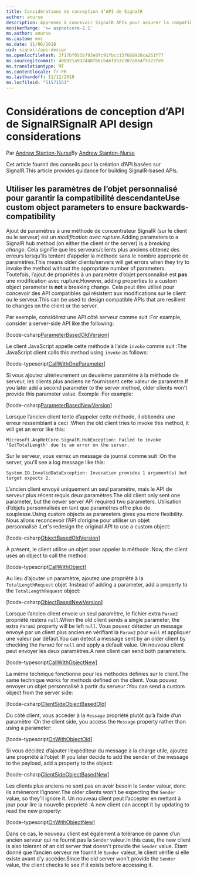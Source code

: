 ```yaml
---
title: Considérations de conception d’API de SignalR
author: anurse
description: Apprenez à concevoir SignalR APIs pour assurer la compatibilité entre les versions de votre application.
monikerRange: '>= aspnetcore-2.1'
ms.author: anurse
ms.custom: mvc
ms.date: 11/06/2018
uid: signalr/api-design
ms.openlocfilehash: 3f17bf055b793e8fc91fbcc15f668928ca261f77
ms.sourcegitcommit: 408921a932448f66cb46fd53c307a864f5323fe5
ms.translationtype: MT
ms.contentlocale: fr-FR
ms.lasthandoff: 11/12/2018
ms.locfileid: "51571551"
---
```

# <a name="signalr-api-design-considerations"></a><span data-ttu-id="e1374-103">Considérations de conception d’API de SignalR</span><span class="sxs-lookup"><span data-stu-id="e1374-103">SignalR API design considerations</span></span>

<span data-ttu-id="e1374-104">Par [Andrew Stanton-Nurse](https://twitter.com/anurse)</span><span class="sxs-lookup"><span data-stu-id="e1374-104">By [Andrew Stanton-Nurse](https://twitter.com/anurse)</span></span>

<span data-ttu-id="e1374-105">Cet article fournit des conseils pour la création d’API basées sur SignalR.</span><span class="sxs-lookup"><span data-stu-id="e1374-105">This article provides guidance for building SignalR-based APIs.</span></span>

## <a name="use-custom-object-parameters-to-ensure-backwards-compatibility"></a><span data-ttu-id="e1374-106">Utiliser les paramètres de l’objet personnalisé pour garantir la compatibilité descendante</span><span class="sxs-lookup"><span data-stu-id="e1374-106">Use custom object parameters to ensure backwards-compatibility</span></span>

<span data-ttu-id="e1374-107">Ajout de paramètres à une méthode de concentrateur SignalR (sur le client ou le serveur) est un *modification avec rupture*.</span><span class="sxs-lookup"><span data-stu-id="e1374-107">Adding parameters to a SignalR hub method (on either the client or the server) is a *breaking change*.</span></span> <span data-ttu-id="e1374-108">Cela signifie que les serveurs/clients plus anciens obtenez des erreurs lorsqu’ils tentent d’appeler la méthode sans le nombre approprié de paramètres.</span><span class="sxs-lookup"><span data-stu-id="e1374-108">This means older clients/servers will get errors when they try to invoke the method without the appropriate number of parameters.</span></span> <span data-ttu-id="e1374-109">Toutefois, l’ajout de propriétés à un paramètre d’objet personnalisé est **pas** une modification avec rupture.</span><span class="sxs-lookup"><span data-stu-id="e1374-109">However, adding properties to a custom object parameter is **not** a breaking change.</span></span> <span data-ttu-id="e1374-110">Cela peut être utilisé pour concevoir des API compatibles qui résistent aux modifications sur le client ou le serveur.</span><span class="sxs-lookup"><span data-stu-id="e1374-110">This can be used to design compatible APIs that are resilient to changes on the client or the server.</span></span>

<span data-ttu-id="e1374-111">Par exemple, considérez une API côté serveur comme suit :</span><span class="sxs-lookup"><span data-stu-id="e1374-111">For example, consider a server-side API like the following:</span></span>

[!code-csharp[ParameterBasedOldVersion](api-design/sample/Samples.cs?name=ParameterBasedOldVersion)]

<span data-ttu-id="e1374-112">Le client JavaScript appelle cette méthode à l’aide `invoke` comme suit :</span><span class="sxs-lookup"><span data-stu-id="e1374-112">The JavaScript client calls this method using `invoke` as follows:</span></span>

[!code-typescript[CallWithOneParameter](api-design/sample/Samples.ts?name=CallWithOneParameter)]

<span data-ttu-id="e1374-113">Si vous ajoutez ultérieurement un deuxième paramètre à la méthode de serveur, les clients plus anciens ne fournissent cette valeur de paramètre.</span><span class="sxs-lookup"><span data-stu-id="e1374-113">If you later add a second parameter to the server method, older clients won't provide this parameter value.</span></span> <span data-ttu-id="e1374-114">Exemple :</span><span class="sxs-lookup"><span data-stu-id="e1374-114">For example:</span></span>

[!code-csharp[ParameterBasedNewVersion](api-design/sample/Samples.cs?name=ParameterBasedNewVersion)]

<span data-ttu-id="e1374-115">Lorsque l’ancien client tente d’appeler cette méthode, il obtiendra une erreur ressemblant à ceci :</span><span class="sxs-lookup"><span data-stu-id="e1374-115">When the old client tries to invoke this method, it will get an error like this:</span></span>

```
Microsoft.AspNetCore.SignalR.HubException: Failed to invoke 'GetTotalLength' due to an error on the server.
```

<span data-ttu-id="e1374-116">Sur le serveur, vous verrez un message de journal comme suit :</span><span class="sxs-lookup"><span data-stu-id="e1374-116">On the server, you'll see a log message like this:</span></span>

```
System.IO.InvalidDataException: Invocation provides 1 argument(s) but target expects 2.
```

<span data-ttu-id="e1374-117">L’ancien client envoyé uniquement un seul paramètre, mais le API de serveur plus récent requis deux paramètres.</span><span class="sxs-lookup"><span data-stu-id="e1374-117">The old client only sent one parameter, but the newer server API required two parameters.</span></span> <span data-ttu-id="e1374-118">Utilisation d’objets personnalisés en tant que paramètres offre plus de souplesse.</span><span class="sxs-lookup"><span data-stu-id="e1374-118">Using custom objects as parameters gives you more flexibility.</span></span> <span data-ttu-id="e1374-119">Nous allons reconcevoir l’API d’origine pour utiliser un objet personnalisé :</span><span class="sxs-lookup"><span data-stu-id="e1374-119">Let's redesign the original API to use a custom object:</span></span>

[!code-csharp[ObjectBasedOldVersion](api-design/sample/Samples.cs?name=ObjectBasedOldVersion)]

<span data-ttu-id="e1374-120">À présent, le client utilise un objet pour appeler la méthode :</span><span class="sxs-lookup"><span data-stu-id="e1374-120">Now, the client uses an object to call the method:</span></span>

[!code-typescript[CallWithObject](api-design/sample/Samples.ts?name=CallWithObject)]

<span data-ttu-id="e1374-121">Au lieu d’ajouter un paramètre, ajoutez une propriété à la `TotalLengthRequest` objet :</span><span class="sxs-lookup"><span data-stu-id="e1374-121">Instead of adding a parameter, add a property to the `TotalLengthRequest` object:</span></span>

[!code-csharp[ObjectBasedNewVersion](api-design/sample/Samples.cs?name=ObjectBasedNewVersion&highlight=4,9-13)]

<span data-ttu-id="e1374-122">Lorsque l’ancien client envoie un seul paramètre, le fichier extra `Param2` propriété restera `null`.</span><span class="sxs-lookup"><span data-stu-id="e1374-122">When the old client sends a single parameter, the extra `Param2` property will be left `null`.</span></span> <span data-ttu-id="e1374-123">Vous pouvez détecter un message envoyé par un client plus ancien en vérifiant la `Param2` pour `null` et appliquer une valeur par défaut.</span><span class="sxs-lookup"><span data-stu-id="e1374-123">You can detect a message sent by an older client by checking the `Param2` for `null` and apply a default value.</span></span> <span data-ttu-id="e1374-124">Un nouveau client peut envoyer les deux paramètres.</span><span class="sxs-lookup"><span data-stu-id="e1374-124">A new client can send both parameters.</span></span>

[!code-typescript[CallWithObjectNew](api-design/sample/Samples.ts?name=CallWithObjectNew)]

<span data-ttu-id="e1374-125">La même technique fonctionne pour les méthodes définies sur le client.</span><span class="sxs-lookup"><span data-stu-id="e1374-125">The same technique works for methods defined on the client.</span></span> <span data-ttu-id="e1374-126">Vous pouvez envoyer un objet personnalisé à partir du serveur :</span><span class="sxs-lookup"><span data-stu-id="e1374-126">You can send a custom object from the server side:</span></span>

[!code-csharp[ClientSideObjectBasedOld](api-design/sample/Samples.cs?name=ClientSideObjectBasedOld)]

<span data-ttu-id="e1374-127">Du côté client, vous accéder à la `Message` propriété plutôt qu’à l’aide d’un paramètre :</span><span class="sxs-lookup"><span data-stu-id="e1374-127">On the client side, you access the `Message` property rather than using a parameter:</span></span>

[!code-typescript[OnWithObjectOld](api-design/sample/Samples.ts?name=OnWithObjectOld)]

<span data-ttu-id="e1374-128">Si vous décidez d’ajouter l’expéditeur du message à la charge utile, ajoutez une propriété à l’objet :</span><span class="sxs-lookup"><span data-stu-id="e1374-128">If you later decide to add the sender of the message to the payload, add a property to the object:</span></span>

[!code-csharp[ClientSideObjectBasedNew](api-design/sample/Samples.cs?name=ClientSideObjectBasedNew&highlight=5)]

<span data-ttu-id="e1374-129">Les clients plus anciens ne sont pas en avoir besoin le `Sender` valeur, donc ils amèneront l’ignorer.</span><span class="sxs-lookup"><span data-stu-id="e1374-129">The older clients won't be expecting the `Sender` value, so they'll ignore it.</span></span> <span data-ttu-id="e1374-130">Un nouveau client peut l’accepter en mettant à jour pour lire la nouvelle propriété :</span><span class="sxs-lookup"><span data-stu-id="e1374-130">A new client can accept it by updating to read the new property:</span></span>

[!code-typescript[OnWithObjectNew](api-design/sample/Samples.ts?name=OnWithObjectNew&highlight=2-5)]

<span data-ttu-id="e1374-131">Dans ce cas, le nouveau client est également à tolérance de panne d’un ancien serveur qui ne fournit pas la `Sender` valeur.</span><span class="sxs-lookup"><span data-stu-id="e1374-131">In this case, the new client is also tolerant of an old server that doesn't provide the `Sender` value.</span></span> <span data-ttu-id="e1374-132">Étant donné que l’ancien serveur ne fournit le `Sender` valeur, le client vérifie si elle existe avant d’y accéder.</span><span class="sxs-lookup"><span data-stu-id="e1374-132">Since the old server won't provide the `Sender` value, the client checks to see if it exists before accessing it.</span></span>
